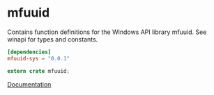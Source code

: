 # mfuuid #
Contains function definitions for the Windows API library mfuuid. See winapi for types and constants.

```toml
[dependencies]
mfuuid-sys = "0.0.1"
```

```rust
extern crate mfuuid;
```

[Documentation](https://retep998.github.io/doc/winapi/mfuuid/)

